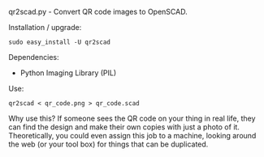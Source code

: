 qr2scad.py - Convert QR code images to OpenSCAD.

Installation / upgrade:

    sudo easy_install -U qr2scad

Dependencies:

* Python Imaging Library (PIL)

Use:

    qr2scad < qr_code.png > qr_code.scad

Why use this? If someone sees the QR code on your thing in real life, they can find the design and make their own copies with just a photo of it. Theoretically, you could even assign this job to a machine, looking around the web (or your tool box) for things that can be duplicated.
